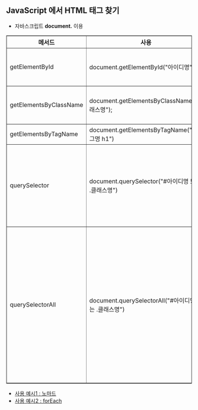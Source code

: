 ## JavaScript 에서 HTML 태그 찾기

- 자바스크립트 <b>document.</b> 이용
<table border="1" cellspacing="0">
    <tr>
    <th>메서드</th> <th>사용</th> <th>설명</th>
    </tr>
    <tr>
        <td>getElementById</td>  
        <td>document.getElementById("아이디명");</td>  
        <td>- html의 id="아이디명" 인것을 가져온다. <br>&nbsp;&nbsp;아이디명 앞에 따로 #을 작성하지 않아도 된다.
        </td>
    </tr>
     <tr>
        <td>getElementsByClassName</td>  
        <td>document.getElementsByClassName("클래스명");</td>  
        <td>- html의 class="클래스명" 인것을 가져온다. <br>&nbsp;&nbsp;클래스명 앞에 따로 .을 작성하지 않아도 된다.
        </td>
    </tr>
    <tr>
        <td>getElementsByTagName</td>  
        <td>document.getElementsByTagName("태그명 h1")</td>  
        <td>-html 특정 태그를 가지고 오고 싶을때
        </td>
    </tr>
    <tr>
        <td>querySelector</td>
        <td>document.querySelector("#아이디명 또는 .클래스명")</td>
        <td>-id를 가져올때는 "#id명"
        <br>&nbsp;&nbsp;class를 가져올때는 ".class명"
        <br>-.클래스명 태그명 : 부모요소 아래 하위 요소를 가져올때 
        <br>&nbsp;&nbsp;자식이 많을 경우 첫번째 자식만 확인 가능하다.
        </td>
    </tr>
    <tr>
        <td>querySelectorAll</td>
        <td>document.querySelectorAll("#아이디명 또는 .클래스명")</td>
        <td>- 가로안에 있는 [아이디], [클래스] 또는 
        <br>&nbsp;&nbsp;[#아이디명 하위태그], [.클래스명 하위태그] 인 것 
        <br>&nbsp;&nbsp;모두 가지고 오고 싶을때
        <br> - 여러개 가져올때 배열형태로 가져오고 
        <br>&nbsp;&nbsp;인덱스를 통해 특정 태그만 확인할 수 있다.
        <br>- 예시) 
        <br>&nbsp;&nbsp;const test = querySelectorAll(".text li")
        <br>&nbsp;&nbsp;text클래스의 li를 모두 가져올 수 있다.
        <br>&nbsp;&nbsp;test[2] ==> .text 두번째 li
        </td>
    </tr>
</table>

- [사용 예시1 : 노마드](https://github.com/hyeah0/Javascript/blob/master/Javacript_nomad/d1-4_JS_basic/d3_1_SearchingForElements.html)
- [사용 예시2 : forEach](https://github.com/hyeah0/SmartWeb_Contents_WebApplication_developer_class/blob/main/5_web/00_UI%ED%8F%89%EA%B0%80/src/main/webapp/js/type.js)
